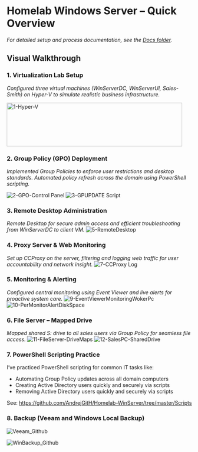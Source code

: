 
# Homelab Windows Server – Quick Overview

_For detailed setup and process documentation, see the [Docs folder](https://github.com/AndrejGitH/Homelab-WinServer/tree/master/Docs)._

## Visual Walkthrough

### 1. Virtualization Lab Setup




*Configured three virtual machines (WinServerDC, WinServerUI, Sales-Smith) on Hyper-V to simulate realistic business infrastructure.*

<img width="476" height="118" alt="1-Hyper-V" src="https://github.com/user-attachments/assets/8c7bccf7-97c0-4aac-bd68-00ad1c00cf86" />


### 2. Group Policy (GPO) Deployment



*Implemented Group Policies to enforce user restrictions and desktop standards. Automated policy refresh across the domain using PowerShell scripting.*

![2-GPO-Control Panel](https://github.com/user-attachments/assets/1dbc1b33-2a82-4697-ad8e-323fceb9679b)
![3-GPUPDATE  Script](https://github.com/user-attachments/assets/beb4cfc0-b3dc-424f-9f85-93e9f60b0b72)


### 3. Remote Desktop Administration


*Remote Desktop for secure admin access and efficient troubleshooting from WinServerDC to client VM.*
  ![5-RemoteDesktop](https://github.com/user-attachments/assets/70e79973-97c7-480a-b1fe-ee8c2d64e266)


### 4. Proxy Server & Web Monitoring


*Set up CCProxy on the server, filtering and logging web traffic for user accountability and network insight.*
![7-CCProxy Log](https://github.com/user-attachments/assets/1b184fad-6b69-436e-b2c1-7c3dcdf61f06)


### 5. Monitoring & Alerting


*Configured central monitoring using Event Viewer and live alerts for proactive system care.*
![9-EventViewerMonitoringWokerPc](https://github.com/user-attachments/assets/9c3a0d27-9dd4-4a79-959d-2f5b226cc67e)
![10-PerMonitorAlertDiskSpace](https://github.com/user-attachments/assets/82395a80-4b95-41d7-891f-59fe3daa96ed)


### 6. File Server – Mapped Drive


*Mapped shared S: drive to all sales users via Group Policy for seamless file access.*
![11-FileServer-DriveMaps](https://github.com/user-attachments/assets/31657c8f-19e0-46a0-8ade-8cd4e261b639)
![12-SalesPC-SharedDrive](https://github.com/user-attachments/assets/5ccf882c-ed61-4167-b352-09baa5b358d1)


### 7.  PowerShell Scripting Practice

I’ve practiced PowerShell scripting for common IT tasks like:

- Automating Group Policy updates across all domain computers  
- Creating Active Directory users quickly and securely via scripts
- Removing Active Directory users quickly and securely via scripts

See:
https://github.com/AndrejGitH/Homelab-WinServer/tree/master/Scripts

### 8. Backup (Veeam and Windows Local Backup)
![Veeam_Github](https://github.com/user-attachments/assets/0a09033a-a184-42ea-9daf-0acc1d9702c5)

![WinBackup_Github](https://github.com/user-attachments/assets/0bc403ba-3e69-4657-82d2-f5d62d4864d8)



